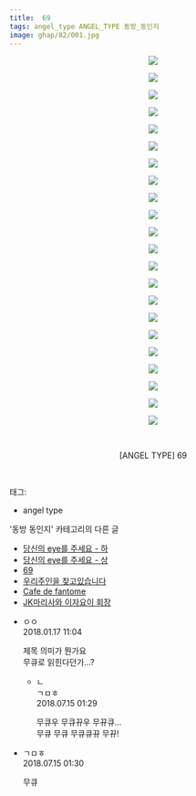 ```yaml
---
title:  69
tags: angel_type ANGEL_TYPE 동방_동인지
image: ghap/82/001.jpg
---
```

<div class="article">
<p style="text-align: center; clear: none; float: none;"><img src="{{ site.nasurl }}/ghap/82/001.jpg"/></p>
<p style="text-align: center; clear: none; float: none;"><img src="{{ site.nasurl }}/ghap/82/002.jpg"/></p>
<p style="text-align: center; clear: none; float: none;"><img src="{{ site.nasurl }}/ghap/82/003.jpg"/></p>
<p style="text-align: center; clear: none; float: none;"><img src="{{ site.nasurl }}/ghap/82/004.jpg"/></p>
<p style="text-align: center; clear: none; float: none;"><img src="{{ site.nasurl }}/ghap/82/005.jpg"/></p>
<p style="text-align: center; clear: none; float: none;"><img src="{{ site.nasurl }}/ghap/82/006.jpg"/></p>
<p style="text-align: center; clear: none; float: none;"><img src="{{ site.nasurl }}/ghap/82/007.jpg"/></p>
<p style="text-align: center; clear: none; float: none;"><img src="{{ site.nasurl }}/ghap/82/008.jpg"/></p>
<p style="text-align: center; clear: none; float: none;"><img src="{{ site.nasurl }}/ghap/82/009.jpg"/></p>
<p style="text-align: center; clear: none; float: none;"><img src="{{ site.nasurl }}/ghap/82/010.jpg"/></p>
<p style="text-align: center; clear: none; float: none;"><img src="{{ site.nasurl }}/ghap/82/011.jpg"/></p>
<p style="text-align: center; clear: none; float: none;"><img src="{{ site.nasurl }}/ghap/82/012.jpg"/></p>
<p style="text-align: center; clear: none; float: none;"><img src="{{ site.nasurl }}/ghap/82/013.jpg"/></p>
<p style="text-align: center; clear: none; float: none;"><img src="{{ site.nasurl }}/ghap/82/014.jpg"/></p>
<p style="text-align: center; clear: none; float: none;"><img src="{{ site.nasurl }}/ghap/82/015.jpg"/></p>
<p style="text-align: center; clear: none; float: none;"><img src="{{ site.nasurl }}/ghap/82/016.jpg"/></p>
<p style="text-align: center; clear: none; float: none;"><img src="{{ site.nasurl }}/ghap/82/017.jpg"/></p>
<p style="text-align: center; clear: none; float: none;"><img src="{{ site.nasurl }}/ghap/82/018.jpg"/></p>
<p style="text-align: center; clear: none; float: none;"><img src="{{ site.nasurl }}/ghap/82/019.jpg"/></p>
<p style="text-align: center; clear: none; float: none;"><img src="{{ site.nasurl }}/ghap/82/020.jpg"/></p>
<p style="text-align: center; clear: none; float: none;"><img src="{{ site.nasurl }}/ghap/82/021.jpg"/></p>
<p style="text-align: center; clear: none; float: none;"><img src="{{ site.nasurl }}/ghap/82/022.jpg"/></p>
<p style="text-align: center; clear: none; float: none;"><br/></p>
<p style="text-align: center; clear: none; float: none;">[ANGEL TYPE] 69</p>
<p><br/></p>
</div><div class="tagTrail">
<p>태그: </p>
<ul>
<li>angel type</li>
</ul>
</div><div class="another">
<p>'동방 동인지' 카테고리의 다른 글</p>
<ul>
<li><a href="/2016-06-16-ghap_84">당신의 eye를 주세요 - 하</a></li>
<li><a href="/2016-06-16-ghap_83">당신의 eye를 주세요 - 상</a></li>
<li><a href="/2016-06-16-ghap_82">69</a></li>
<li><a href="/2016-06-16-ghap_81">우리주인을 찾고있습니다</a></li>
<li><a href="/2016-06-16-ghap_80">Cafe de fantome</a></li>
<li><a href="/2016-06-16-ghap_79">JK마리사와 이자요이 회장</a></li>
</ul>
</div><div class="cb_module cb_fluid">
<div class="cb_wrt cb_profile">
<div class="comment">
<ul>
<li class="cb_thumb_off" id="comment15176264">
<div class="cb_comment_area">
<div class="cb_info_area">
<div class="cb_section">
<span class="cb_nick_name">ㅇㅇ</span>
</div>
<div class="cb_section">
<span class="cb_date">2018.01.17 11:04 </span>
</div>
</div>
<div class="cb_dsc_comment">
<p class="cb_dsc">
											제목 의미가 뭔가요<br/>
무큐로 읽힌다던가...?
										</p>
</div>
<ul>
<li class="cb_thumb_off" id="comment15286805">
<span class="cb_bu_subnode">ㄴ</span>
<div class="cb_comment_area">
<div class="cb_info_area">
<div class="cb_section">
<span class="cb_nick_name">ㄱㅁㅎ</span>
</div>
<div class="cb_section">
<span class="cb_date">2018.07.15 01:29 </span>
</div>
</div>
<div class="cb_dsc_comment">
<p class="cb_dsc">
																무큐우 무큐뀨우 무뀨큐...<br/>
무큐 무큐 무큐큐뀨 무뀨!
															</p>
</div>
</div>
</li>
</ul>
</div></li>
<li class="cb_thumb_off" id="comment15286806">
<div class="cb_comment_area">
<div class="cb_info_area">
<div class="cb_section">
<span class="cb_nick_name">ㄱㅁㅎ</span>
</div>
<div class="cb_section">
<span class="cb_date">2018.07.15 01:30 </span>
</div>
</div>
<div class="cb_dsc_comment">
<p class="cb_dsc">
											무큐
										</p>
</div>
</div></li>
</ul>
</div>
</div><!-- commentList close -->
</div>